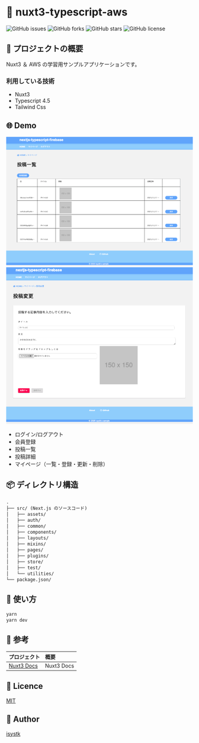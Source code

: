 🌙 nuxt3-typescript-aws
====

![GitHub issues](https://img.shields.io/github/issues/isystk/nuxt3-typescript-aws)
![GitHub forks](https://img.shields.io/github/forks/isystk/nuxt3-typescript-aws)
![GitHub stars](https://img.shields.io/github/stars/isystk/nuxt3-typescript-aws)
![GitHub license](https://img.shields.io/github/license/isystk/nuxt3-typescript-aws)

## 📗 プロジェクトの概要

Nuxt3 ＆ AWS の学習用サンプルアプリケーションです。


### 利用している技術

- Nuxt3
- Typescript 4.5
- Tailwind Css


## 🌐 Demo

![投稿一覧画面](./app1.png "投稿一覧画面")
![投稿画面](./app2.png "投稿画面")

- ログイン/ログアウト
- 会員登録
- 投稿一覧
- 投稿詳細
- マイページ（一覧・登録・更新・削除）


## 📦 ディレクトリ構造

```
.
├── src/ (Next.js のソースコード)
│   ├── assets/
│   ├── auth/
│   ├── common/
│   ├── components/
│   ├── layouts/
│   ├── mixins/
│   ├── pages/
│   ├── plugins/
│   ├── store/
│   ├── test/
│   └── utilities/
└── package.json/
```

## 💬 使い方

```
yarn
yarn dev
```

## 🎨 参考

| プロジェクト| 概要|
| :---------------------------------------| :-------------------------------|
| [Nuxt3 Docs](https://v3.nuxtjs.org/docs/usage/data-fetching)| Nuxt3 Docs |

## 🎫 Licence

[MIT](https://github.com/isystk/nuxt3-typescript-aws/blob/master/LICENSE)

## 👀 Author

[isystk](https://github.com/isystk)

